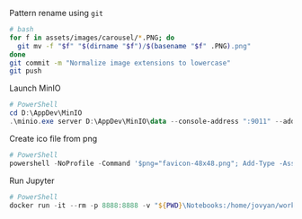
Pattern rename using `git`
```bash
# bash
for f in assets/images/carousel/*.PNG; do
  git mv -f "$f" "$(dirname "$f")/$(basename "$f" .PNG).png"
done
git commit -m "Normalize image extensions to lowercase"
git push
```

Launch MinIO
```powershell
# PowerShell
cd D:\AppDev\MinIO
.\minio.exe server D:\AppDev\MinIO\data --console-address ":9011" --address ":9010"
```

Create ico file from png
```powershell
# PowerShell
powershell -NoProfile -Command '$png="favicon-48x48.png"; Add-Type -AssemblyName System.Drawing; $bmp=[System.Drawing.Bitmap]::new($png); $ico=[System.Drawing.Icon]::FromHandle($bmp.GetHicon()); $fs=[IO.File]::Create("favicon.ico"); $ico.Save($fs); $fs.Close(); $bmp.Dispose()'
```

Run Jupyter 
```powershell
# PowerShell 
docker run -it --rm -p 8888:8888 -v "${PWD}\Notebooks:/home/jovyan/work" jupyter/minimal-notebook:latest
```